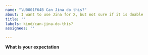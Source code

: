 ```yaml
---
name: "\U0001F64B Can Jina do this?"
about: I want to use Jina for X, but not sure if it is doable
title: ''
labels: kind/can-jina-do-this?
assignees: ''

---
```


**What is your expectation**

<!-- Explain your expected behavior here -->
